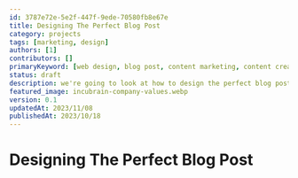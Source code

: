 ```yaml
---
id: 3787e72e-5e2f-447f-9ede-70580fb8e67e
title: Designing The Perfect Blog Post
category: projects
tags: [marketing, design]
authors: [1]
contributors: []
primaryKeyword: [web design, blog post, content marketing, content creation, content design, content strategy]
status: draft
description: we're going to look at how to design the perfect blog post. We'll look at the structure, the content, the images, and the SEO. 
featured_image: incubrain-company-values.webp
version: 0.1
updatedAt: 2023/11/08
publishedAt: 2023/10/18
---
```


# Designing The Perfect Blog Post
